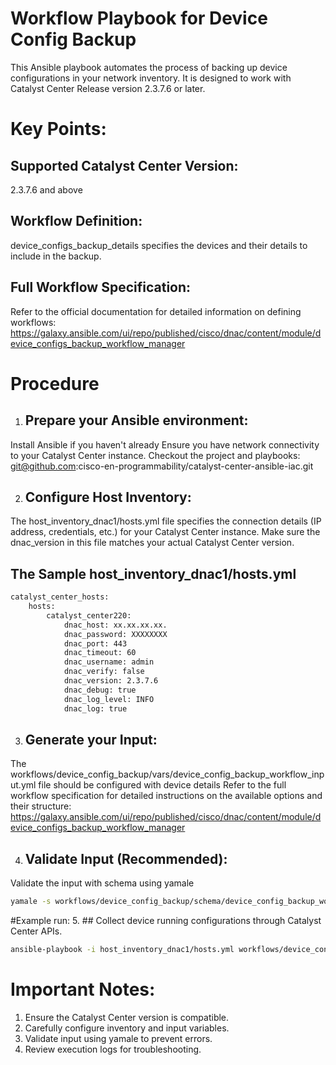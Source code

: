 # Workflow Playbook for Device Config Backup
This Ansible playbook automates the process of backing up device configurations in your network inventory. It is designed to work with Catalyst Center Release version 2.3.7.6 or later.

# Key Points:
## Supported Catalyst Center Version: 
2.3.7.6 and above
## Workflow Definition: 
device_configs_backup_details specifies the devices and their details to include in the backup.
## Full Workflow Specification: 
Refer to the official documentation for detailed information on defining workflows: https://galaxy.ansible.com/ui/repo/published/cisco/dnac/content/module/device_configs_backup_workflow_manager

# Procedure
1. ## Prepare your Ansible environment:
Install Ansible if you haven't already
Ensure you have network connectivity to your Catalyst Center instance.
Checkout the project and playbooks: git@github.com:cisco-en-programmability/catalyst-center-ansible-iac.git

2. ## Configure Host Inventory:
The host_inventory_dnac1/hosts.yml file specifies the connection details (IP address, credentials, etc.) for your Catalyst Center instance.
Make sure the dnac_version in this file matches your actual Catalyst Center version.
## The Sample host_inventory_dnac1/hosts.yml
```bash
catalyst_center_hosts:
    hosts:
        catalyst_center220:
            dnac_host: xx.xx.xx.xx.
            dnac_password: XXXXXXXX
            dnac_port: 443
            dnac_timeout: 60
            dnac_username: admin
            dnac_verify: false
            dnac_version: 2.3.7.6
            dnac_debug: true
            dnac_log_level: INFO
            dnac_log: true
```
3. ## Generate your Input:
The workflows/device_config_backup/vars/device_config_backup_workflow_input.yml file should be configured with device details
Refer to the full workflow specification for detailed instructions on the available options and their structure: https://galaxy.ansible.com/ui/repo/published/cisco/dnac/content/module/device_configs_backup_workflow_manager


4. ## Validate Input (Recommended):
Validate the input with schema using yamale
```bash
yamale -s workflows/device_config_backup/schema/device_config_backup_workflow_schema.yml workflows/device_config_backup/vars/device_config_backup_workflow_input.yml
```

#Example run:
5. ## Collect device running configurations through Catalyst Center APIs.
```bash
ansible-playbook -i host_inventory_dnac1/hosts.yml workflows/device_config_backup/playbook/device_config_backup_workflow_playbook.yml --e VARS_FILE_PATH=../vars/device_config_backup_workflow_input.yml -vvvv
```

# Important Notes:
1. Ensure the Catalyst Center version is compatible.
2. Carefully configure inventory and input variables.
3. Validate input using yamale to prevent errors.
4. Review execution logs for troubleshooting.
